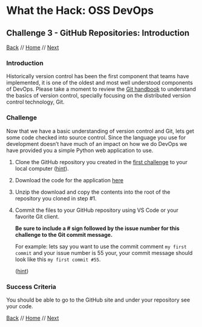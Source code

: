 # What the Hack: OSS DevOps 

## Challenge 3 - GitHub Repositories: Introduction

[Back](challenge02.md) // [Home](../../readme.md) // [Next](challenge04.md)

### Introduction

Historically version control has been the first component that teams have implemented, it is one of the oldest and most well understood components of DevOps. Please take a moment to review the [Git handbook](https://guides.github.com/introduction/git-handbook/) to understand the basics of version control, specially focusing on the distributed version control technology, Git.

### Challenge

Now that we have a basic understanding of version control and Git, lets get some code checked into source control. Since the language you use for development doesn’t have much of an impact on how we do DevOps we have provided you a simple Python web application to use.

1. Clone the GitHub repository you created in the [first challenge](challenge01.md) to your local computer ([hint](https://help.github.com/en/articles/cloning-a-repository)).

2. Download the code for the application [here](https://minhaskamal.github.io/DownGit/#/home?url=https://github.com/alihhussain/WhatTheHack/tree/master/014-OSS-DevOps/Student/Resources/app)

3. Unzip the download and copy the contents into the root of the repository you cloned in step #1.

4. Commit the files to your GitHub repository using VS Code or your favorite Git client.

   **Be sure to include a # sign followed by the issue number for this challenge to the Git commit message.**
   
   For example: lets say you want to use the commit comment `my first commit` and your issue number is 55 your, your commit message should look like this  `my first commit #55`.

   ([hint](https://help.github.com/en/articles/adding-a-file-to-a-repository-using-the-command-line))


### Success Criteria

You should be able to go to the GitHub site and under your repository see your code.

[Back](challenge02.md) // [Home](../../readme.md) // [Next](challenge04.md)